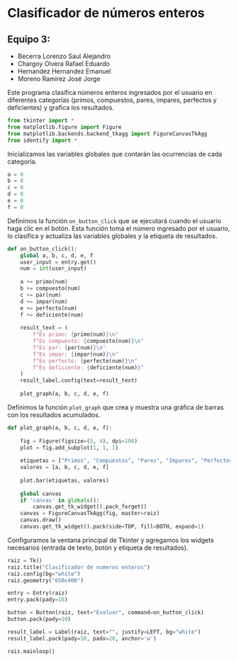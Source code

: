 # Clasificador de números enteros
## Equipo 3: 
* Becerra Lorenzo Saul Alejandro 
* Chargoy Olvera Rafael Eduardo
* Hernandez Hernandez Emanuel
* Moreno Ramirez José Jorge 

Este programa clasifica números enteros ingresados por el usuario en diferentes categorías (primos, compuestos, pares, impares, perfectos y deficientes) y grafica los resultados.

```python
from tkinter import *
from matplotlib.figure import Figure
from matplotlib.backends.backend_tkagg import FigureCanvasTkAgg
from identify import *
```

Inicializamos las variables globales que contarán las ocurrencias de cada categoría.

```python
a = 0
b = 0
c = 0
d = 0
e = 0
f = 0
```

Definimos la función `on_button_click` que se ejecutará cuando el usuario haga clic en el botón. Esta función toma el número ingresado por el usuario, lo clasifica y actualiza las variables globales y la etiqueta de resultados.

```python
def on_button_click():
    global a, b, c, d, e, f 
    user_input = entry.get()
    num = int(user_input) 
    
    a += primo(num)
    b += compuesto(num)
    c += par(num)
    d += impar(num)
    e += perfecto(num)
    f += deficiente(num)
    
    result_text = (
        f"Es primo: {primo(num)}\n"
        f"Es compuesto: {compuesto(num)}\n"
        f"Es par: {par(num)}\n"
        f"Es impar: {impar(num)}\n"
        f"Es perfecto: {perfecto(num)}\n"
        f"Es deficiente: {deficiente(num)}"
    )
    result_label.config(text=result_text)
    
    plot_graph(a, b, c, d, e, f)
```

Definimos la función `plot_graph` que crea y muestra una gráfica de barras con los resultados acumulados.

```python
def plot_graph(a, b, c, d, e, f):
    
    fig = Figure(figsize=(5, 4), dpi=100)
    plot = fig.add_subplot(1, 1, 1)
    
    etiquetas = ["Primos", "Compuestos", "Pares", "Impares", "Perfectos", "Deficientes"]
    valores = [a, b, c, d, e, f]
    
    plot.bar(etiquetas, valores)
    
    global canvas
    if 'canvas' in globals():
        canvas.get_tk_widget().pack_forget()  
    canvas = FigureCanvasTkAgg(fig, master=raiz)
    canvas.draw()
    canvas.get_tk_widget().pack(side=TOP, fill=BOTH, expand=1)
```

Configuramos la ventana principal de Tkinter y agregamos los widgets necesarios (entrada de texto, botón y etiqueta de resultados).

```python
raiz = Tk()
raiz.title("Clasificador de numeros enteros")
raiz.config(bg="white")
raiz.geometry("650x400")

entry = Entry(raiz)
entry.pack(pady=10) 

button = Button(raiz, text="Evaluar", command=on_button_click)
button.pack(pady=10)  

result_label = Label(raiz, text="", justify=LEFT, bg="white")
result_label.pack(pady=10, padx=20, anchor='w')  

raiz.mainloop()
```
